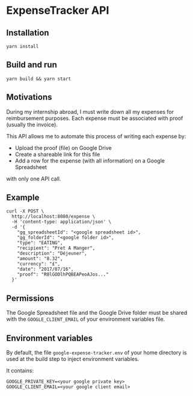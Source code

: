 # ExpenseTracker API

## Installation

```
yarn install
```

## Build and run

```
yarn build && yarn start
```

## Motivations

During my internship abroad, I must write down all my expenses for reimbursement purposes.
Each expense must be associated with proof (usually the invoice).

This API allows me to automate this process of writing each expense by:

- Upload the proof (file) on Google Drive
- Create a shareable link for this file
- Add a row for the expense (with all information) on a Google Spreadsheet

with only one API call.

## Example

```
curl -X POST \
  http://localhost:8080/expense \
  -H 'content-type: application/json' \
  -d '{
    "gg_spreadsheetId": "<google spreadsheet id>",
    "gg_folderId": "<google folder id>",
    "type": "EATING",
    "recipient": "Pret A Manger",
    "description": "Déjeuner",
    "amount": "8.32",
    "currency": "£",
    "date": "2017/07/16",
    "proof": "R0lGODlhPQBEAPeoAJos..."
  }'
```

## Permissions

The Google Spreadsheet file and the Google Drive folder must be shared with the `GOOGLE_CLIENT_EMAIL` of your environment variables file.

## Environment variables

By default, the file `google-expense-tracker.env` of your home directory is used at the build step to inject environment variables.

It contains:

```
GOOGLE_PRIVATE_KEY=<your google private key>
GOOGLE_CLIENT_EMAIL=<your google client email>
```